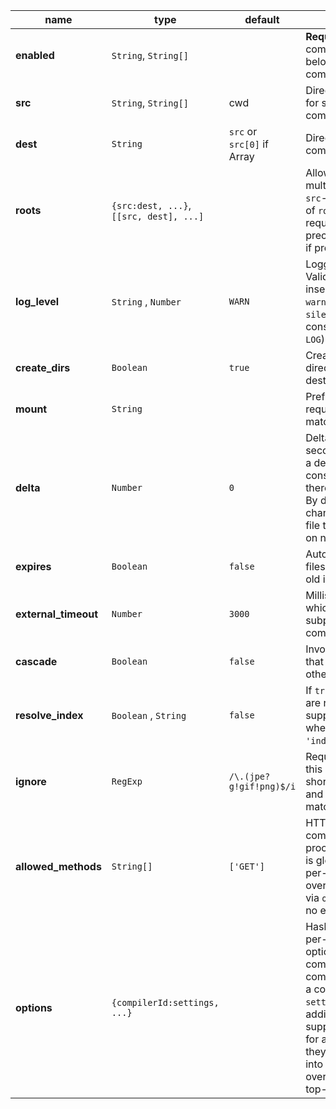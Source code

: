 
| name                 | type                                          | default                          | description                                                                                                                                                                                                                                                                        |
| -------------------- | --------------------------------------------- | -------------------------------- | ---------------------------------------------------------------------------------------------------------------------------------------------------------------------------------------------------------------------------------------------------------------------------------- |
| **enabled**          | `String`, `String[]`                          |                                  | **Required** Enabled compiler id(s). See below for included compilers.                                                                                                                                                                                                             |
| **src**              | `String`, `String[]`                          | cwd                              | Directories to search for source files to compile.                                                                                                                                                                                                                                 |
| **dest**             | `String`                                      | `src` or <br/> `src[0]` if Array | Directory to write compiled result.                                                                                                                                                                                                                                                |
| **roots**            | `{src:dest, ...}`, <br/> `[[src, dest], ...]` |                                  | Allows you to specify multiple, ordered `src`-`dest` pairs. One of `roots` or `src` is required; `roots` takes precedence over `src` if present.                                                                                                                                   |
| **log_level**        | `String` , `Number`                           | `WARN`                           | Logging verbosity. Valid values (case-insensitive): `error`, `warn`, `info`, `debug`, `silent`, or a numeric constant (as found in `LOG`).                                                                                                                                         |
| **create_dirs**      | `Boolean`                                     | `true`                           | Creates intermediate directories for destination files.                                                                                                                                                                                                                            |
| **mount**            | `String`                                      |                                  | Prefix trimmed off request path before matching/processing.                                                                                                                                                                                                                        |
| **delta**            | `Number`                                      | `0`                              | Delta `mtime` (in seconds) required for a derived file to be considered stale, and therefore recompiled. By default, any change will cause a file to be recompiled on next request.                                                                                                |
| **expires**          | `Boolean`                                     | `false`                          | Automatically treat files as stale if this old in secs.                                                                                                                                                                                                                            |
| **external_timeout** | `Number`                                      | `3000`                           | Milliseconds after which to kill subprocess commands.                                                                                                                                                                                                                              |
| **cascade**          | `Boolean`                                     | `false`                          | Invoke all compilers that match? otherwise, only first.                                                                                                                                                                                                                            |
| **resolve_index**    | `Boolean` , `String`                          | `false`                          | If `true`-y, directories are resolved with the supplied filename, where `true` maps to `'index.html'`.                                                                                                                                                                             |
| **ignore**           | `RegExp`                                      | `/\.(jpe?g!gif!png)$/i`          | Requests matching this pattern are short-circuit ignored, and no compiler matching occurs.                                                                                                                                                                                         |
| **allowed_methods**  | `String[]`                                    | `['GET']`                        | HTTP methods compiler should process. This setting is global-only -- per-compiler overrides specified via `options` will have no effect.                                                                                                                                           |
| **options**          | `{compilerId:settings, ...}`                  |                                  | Hash of additional per-compiler options, mapped by compiler id. Each compiler is supplied a copy of the `settings` object; if additional options are supplied in this way for a given compiler, they will be merged into the settings (and override any colliding top-level keys). |



